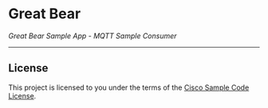 # Great Bear

*Great Bear Sample App - MQTT Sample Consumer*

---

## License

This project is licensed to you under the terms of the [Cisco Sample
Code License](./LICENSE).
